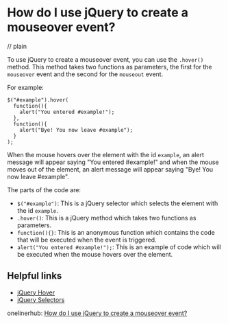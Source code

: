 # How do I use jQuery to create a mouseover event?
// plain

To use jQuery to create a mouseover event, you can use the `.hover()` method. This method takes two functions as parameters, the first for the `mouseover` event and the second for the `mouseout` event.

For example:
```
$("#example").hover(
  function(){
    alert("You entered #example!");
  },
  function(){
    alert("Bye! You now leave #example");
  }
);
```

When the mouse hovers over the element with the id `example`, an alert message will appear saying "You entered #example!" and when the mouse moves out of the element, an alert message will appear saying "Bye! You now leave #example".

The parts of the code are:
- `$("#example")`: This is a jQuery selector which selects the element with the id `example`.
- `.hover()`: This is a jQuery method which takes two functions as parameters.
- `function(){}`: This is an anonymous function which contains the code that will be executed when the event is triggered.
- `alert("You entered #example!");`: This is an example of code which will be executed when the mouse hovers over the element.

## Helpful links
- [jQuery Hover](https://api.jquery.com/hover/)
- [jQuery Selectors](https://api.jquery.com/category/selectors/)

onelinerhub: [How do I use jQuery to create a mouseover event?](https://onelinerhub.com/jquery/how-do-i-use-jquery-to-create-a-mouseover-event)